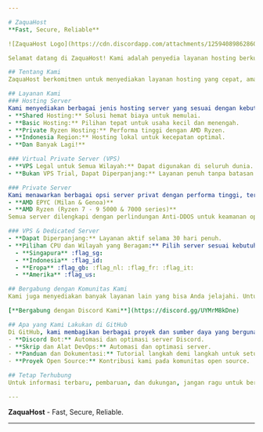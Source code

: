 ```yaml
---

# ZaquaHost
**Fast, Secure, Reliable**

![ZaquaHost Logo](https://cdn.discordapp.com/attachments/1259408986286067732/1259450415062450216/Desain_tanpa_judul.png?ex=66944bda&is=6692fa5a&hm=4fc439932a177f7693e3b3522a3a4d06e98b3e3e9b75cf1a6334d0d2496a805d&)

Selamat datang di ZaquaHost! Kami adalah penyedia layanan hosting berkualitas dan terjangkau yang siap memenuhi kebutuhan online Anda. 

## Tentang Kami
ZaquaHost berkomitmen untuk menyediakan layanan hosting yang cepat, aman, dan dapat diandalkan. Kami memahami pentingnya kehadiran online yang stabil dan terpercaya, dan itulah yang kami tawarkan. Dengan tim profesional yang berpengalaman dan infrastruktur canggih, kami memastikan bahwa situs web dan aplikasi Anda berjalan dengan lancar tanpa hambatan.

## Layanan Kami
### Hosting Server
Kami menyediakan berbagai jenis hosting server yang sesuai dengan kebutuhan Anda:
- **Shared Hosting:** Solusi hemat biaya untuk memulai.
- **Basic Hosting:** Pilihan tepat untuk usaha kecil dan menengah.
- **Private Ryzen Hosting:** Performa tinggi dengan AMD Ryzen.
- **Indonesia Region:** Hosting lokal untuk kecepatan optimal.
- **Dan Banyak Lagi!**

### Virtual Private Server (VPS)
- **VPS Legal untuk Semua Wilayah:** Dapat digunakan di seluruh dunia.
- **Bukan VPS Trial, Dapat Diperpanjang:** Layanan penuh tanpa batasan waktu.

### Private Server
Kami menawarkan berbagai opsi server privat dengan performa tinggi, termasuk:
- **AMD EPYC (Milan & Genoa)**
- **AMD Ryzen (Ryzen 7 - 9 5000 & 7000 series)**
Semua server dilengkapi dengan perlindungan Anti-DDOS untuk keamanan optimal.

### VPS & Dedicated Server
- **Dapat Diperpanjang:** Layanan aktif selama 30 hari penuh.
- **Pilihan CPU dan Wilayah yang Beragam:** Pilih server sesuai kebutuhan Anda dari berbagai lokasi:
  - **Singapura** :flag_sg:
  - **Indonesia** :flag_id:
  - **Eropa** :flag_gb: :flag_nl: :flag_fr: :flag_it:
  - **Amerika** :flag_us:

## Bergabung dengan Komunitas Kami
Kami juga menyediakan banyak layanan lain yang bisa Anda jelajahi. Untuk informasi lebih lengkap, kunjungi website kami atau bergabung dengan komunitas kami di Discord.

[**Bergabung dengan Discord Kami**](https://discord.gg/UYMrM8kDne)

## Apa yang Kami Lakukan di GitHub
Di GitHub, kami membagikan berbagai proyek dan sumber daya yang berguna untuk para pengembang dan pengguna layanan kami:
- **Discord Bot:** Automasi dan optimasi server Discord.
- **Skrip dan Alat DevOps:** Automasi dan optimasi server.
- **Panduan dan Dokumentasi:** Tutorial langkah demi langkah untuk setup dan konfigurasi.
- **Proyek Open Source:** Kontribusi kami pada komunitas open source.

## Tetap Terhubung
Untuk informasi terbaru, pembaruan, dan dukungan, jangan ragu untuk bergabung dengan komunitas kami atau kunjungi situs web kami.

---
```


**ZaquaHost** - Fast, Secure, Reliable.

---
